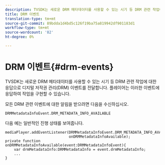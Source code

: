 ```yaml
---
description: TVSDK는 새로운 DRM 메타데이터를 사용할 수 있는 시기 등 DRM 관련 작업에 대한 응답으로 디지털 저작권 관리(DRM) 이벤트를 전달합니다. 플레이어는 이러한 이벤트에 응답하여 작업을 구현할 수 있습니다.
title: DRM 이벤트
translation-type: tm+mt
source-git-commit: 89bdda1d4bd5c126f19ba75a819942df901183d1
workflow-type: tm+mt
source-wordcount: '82'
ht-degree: 0%

---
```



# DRM 이벤트{#drm-events}

TVSDK는 새로운 DRM 메타데이터를 사용할 수 있는 시기 등 DRM 관련 작업에 대한 응답으로 디지털 저작권 관리(DRM) 이벤트를 전달합니다. 플레이어는 이러한 이벤트에 응답하여 작업을 구현할 수 있습니다.

모든 DRM 관련 이벤트에 대한 알림을 받으려면 다음을 수신하십시오.

```
DRMMetadataInfoEvent.DRM_METADATA_INFO_AVAILABLE
```

다음 예는 일반적인 진행 상태를 보여줍니다.

```
mediaPlayer.addEventListener(DRMMetadataInfoEvent.DRM_METADATA_INFO_AVAILABLE,  
                             onDRMMetadataInfoAvailable);   
private function onDRMMetadataInfoAvailable(event:DRMMetadataInfoEvent){ 
    var drmMetadataInfo:DRMMetadataInfo = event.drmMetadataInfo; 
    ... 
} 
```

